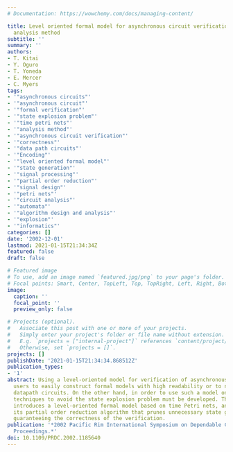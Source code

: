 ```yaml
---
# Documentation: https://wowchemy.com/docs/managing-content/

title: Level oriented formal model for asynchronous circuit verification and its efficient
  analysis method
subtitle: ''
summary: ''
authors:
- T. Kitai
- Y. Oguro
- T. Yoneda
- E. Mercer
- C. Myers
tags:
- '"asynchronous circuits"'
- '"asynchronous circuit"'
- '"formal verification"'
- '"state explosion problem"'
- '"time petri nets"'
- '"analysis method"'
- '"asynchronous circuit verification"'
- '"correctness"'
- '"data path circuits"'
- '"Encoding"'
- '"level oriented formal model"'
- '"state generation"'
- '"signal processing"'
- '"partial order reduction"'
- '"signal design"'
- '"petri nets"'
- '"circuit analysis"'
- '"automata"'
- '"algorithm design and analysis"'
- '"explosion"'
- '"informatics"'
categories: []
date: '2002-12-01'
lastmod: 2021-01-15T21:34:34Z
featured: false
draft: false

# Featured image
# To use, add an image named `featured.jpg/png` to your page's folder.
# Focal points: Smart, Center, TopLeft, Top, TopRight, Left, Right, BottomLeft, Bottom, BottomRight.
image:
  caption: ''
  focal_point: ''
  preview_only: false

# Projects (optional).
#   Associate this post with one or more of your projects.
#   Simply enter your project's folder or file name without extension.
#   E.g. `projects = ["internal-project"]` references `content/project/deep-learning/index.md`.
#   Otherwise, set `projects = []`.
projects: []
publishDate: '2021-01-15T21:34:34.868512Z'
publication_types:
- '1'
abstract: Using a level-oriented model for verification of asynchronous circuits helps
  users to easily construct formal models with high readability or to naturally model
  datapath circuits. On the other hand, in order to use such a model on large circuits,
  techniques to avoid the state explosion problem must be developed. This paper first
  introduces a level-oriented formal model based on time Petri nets, and then proposes
  its partial order reduction algorithm that prunes unnecessary state generation while
  guaranteeing the correctness of the verification.
publication: '*2002 Pacific Rim International Symposium on Dependable Computing, 2002.
  Proceedings.*'
doi: 10.1109/PRDC.2002.1185640
---
```

